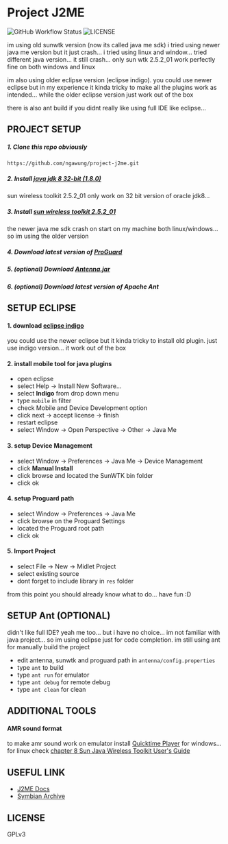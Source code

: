 # Project J2ME

![GitHub Workflow Status](https://img.shields.io/github/workflow/status/ngawung/project-j2me/Building?style=for-the-badge)
![LICENSE](https://img.shields.io/github/license/ngawung/project-j2me?style=for-the-badge)

im using old sunwtk version (now its called java me sdk)
i tried using newer java me version but it just crash...
i tried using linux and window... tried different java version...
it still crash... only sun wtk 2.5.2_01 work perfectly fine on both windows and linux

im also using older eclipse version (eclipse indigo). you could use newer eclipse but in my experience it kinda tricky to make all the plugins work as intended... while the older eclipse version just work out of the box

there is also ant build if you didnt really like using full IDE like eclipse...

## PROJECT SETUP

##### 1. Clone this repo obviously
```
https://github.com/ngawung/project-j2me.git
```
##### 2. Install [java jdk 8 32-bit (1.8.0)](https://www.oracle.com/java/technologies/javase/javase-jdk8-downloads.html)
sun wireless toolkit 2.5.2_01 only work on 32 bit version of oracle jdk8...

##### 3. Install [sun wireless toolkit 2.5.2_01](https://www.oracle.com/java/technologies/sun-java-wireless-toolkit.html)
the newer java me sdk crash on start on my machine both linux/windows... so im using the older version

##### 4. Download latest version of [ProGuard](https://github.com/Guardsquare/proguard)

##### 5. (optional) Download [Antenna.jar](http://antenna.sourceforge.net/)

##### 6. (optional) Download latest version of Apache Ant


## SETUP ECLIPSE

#### 1. download [eclipse indigo](https://www.eclipse.org/downloads/packages/release/indigo/sr2)
you could use the newer eclipse but it kinda tricky to install old plugin.
just use indigo version... it work out of the box

#### 2. install mobile tool for java plugins
- open eclipse
- select Help -> Install New Software...
- select **Indigo** from drop down menu
- type `mobile` in filter
- check Mobile and Device Development option
- click next -> accept license -> finish
- restart eclipse
- select Window -> Open Perspective -> Other -> Java Me

#### 3. setup Device Management
- select Window -> Preferences -> Java Me -> Device Management
- click **Manual Install**
- click browse and located the SunWTK bin folder
- click ok

#### 4. setup Proguard path
- select Window -> Preferences -> Java Me
- click browse on the Proguard Settings
- located the Proguard root path
- click ok

#### 5. Import Project
- select File -> New -> Midlet Project
- select existing source
- dont forget to include library in `res` folder 

from this point you should already know what to do...
have fun :D

## SETUP Ant (OPTIONAL)
didn't like full IDE? yeah me too... but i have no choice...
im not familiar with java project... so im using eclipse just for code completion. im still using ant for manually build the project

- edit antenna, sunwtk and proguard path in `antenna/config.properties`
- type `ant` to build
- type `ant run` for emulator
- type `ant debug` for remote debug
- type `ant clean` for clean

## ADDITIONAL TOOLS

#### AMR sound format
to make amr sound work on emulator install [Quicktime Player](https://support.apple.com/kb/dl837?locale=en_US) for windows...
for linux check [chapter 8 Sun Java Wireless Toolkit User's Guide](https://docs.oracle.com/cd/E17802_01/products/products/sjwtoolkit/wtk2.5.2/docs/UserGuide-html/mmapi.html)

## USEFUL LINK
- [J2ME Docs](https://nikita36078.github.io/J2ME_Docs/)
- [Symbian Archive](https://mrrosset.github.io/Symbian-Archive/)


## LICENSE

GPLv3